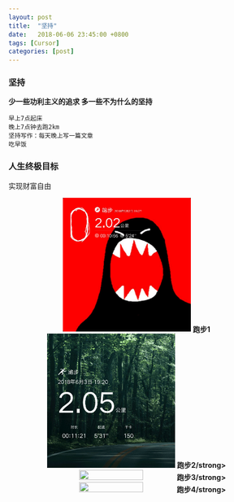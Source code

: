 ```yaml
---
layout: post
title:  "坚持"
date:   2018-06-06 23:45:00 +0800
tags: [Cursor]
categories: [post]
---
```


### 坚持
**少一些功利主义的追求 多一些不为什么的坚持**

    早上7点起床
    晚上7点钟去跑2km
    坚持写作：每天晚上写一篇文章
    吃早饭

### 人生终极目标
实现财富自由



<center>
<img src="https://github.com/Codeniu/Codeniu.github.io/raw/master/images/run1.png" width=50%" height="50%">
    <strong>跑步1</strong>
</center>
   
   
<center>
<img src="https://github.com/Codeniu/Codeniu.github.io/raw/master/images/run2.png" width=50%" height="50%">
    <strong>跑步2/strong>
</center>
                                                                                                          
                                                                                                          
<center>
<img src="https://github.com/Codeniu/Codeniu.github.io/raw/master/images/run3png" width=50%" height="50%">
    <strong>跑步3/strong>
</center>
                                                                                                          
 <center>
<img src="https://github.com/Codeniu/Codeniu.github.io/raw/master/images/run4png" width=50%" height="50%">
    <strong>跑步4/strong>
</center>
